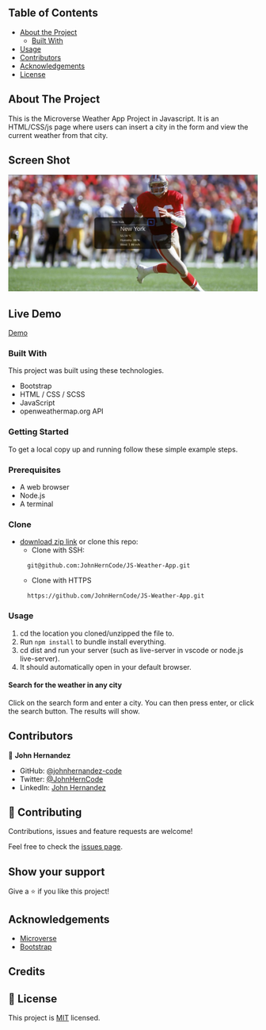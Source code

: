 <!-- TABLE OF CONTENTS -->

## Table of Contents

- [About the Project](#about-the-project)
  - [Built With](#built-with)
- [Usage](#usage)
- [Contributors](#contributors)
- [Acknowledgements](#acknowledgements)
- [License](#license)

<!-- ABOUT THE PROJECT -->

## About The Project

This is the Microverse Weather App Project in Javascript.
It is an HTML/CSS/js page where users can insert a city in the form 
and view the current weather from that city.

## Screen Shot

![screenshot](/screen.jpg)

## Live Demo

[Demo](https://johnherncode.github.io/JS-Weather-App/)

### Built With

This project was built using these technologies.

- Bootstrap
- HTML / CSS / SCSS
- JavaScript
- openweathermap.org API

### Getting Started

To get a local copy up and running follow these simple example steps.

### Prerequisites

- A web browser
- Node.js
- A terminal

### Clone

- [download zip link](https://github.com/JohnHernCode/JS-Weather-App/archive/refs/heads/develop.zip) or clone this repo:
  - Clone with SSH:
  ```
    git@github.com:JohnHernCode/JS-Weather-App.git
  ```
  - Clone with HTTPS
  ```
    https://github.com/JohnHernCode/JS-Weather-App.git
  ```

### Usage
1. cd the location you cloned/unzipped the file to.
2. Run ```npm install``` to bundle install everything.
3. cd dist and run your server (such as live-server in vscode or node.js live-server).
4. It should automatically open in your default browser.

#### Search for the weather in any city

Click on the search form and enter a city. You can then press enter, or click the search button.
The results will show. 

<!-- CONTACT -->

## Contributors

👤 **John Hernandez**

- GitHub: [@johnhernandez-code](https://github.com/johnhernandez-code)
- Twitter: [@JohnHernCode](https://twitter.com/JohnHernCode)
- LinkedIn: [John Hernandez](https://www.linkedin.com/in/john-hernandez-56a7821b8/)

## :handshake: Contributing

Contributions, issues and feature requests are welcome!

Feel free to check the [issues page](https://github.com/jadx2/todo-list/issues).

## Show your support

Give a :star: if you like this project!

<!-- ACKNOWLEDGEMENTS -->

## Acknowledgements

- [Microverse](https://www.microverse.org/)
- [Bootstrap](https://getbootstrap.com/)

## Credits

## 📝 License

This project is [MIT](https://opensource.org/licenses/MIT) licensed.
